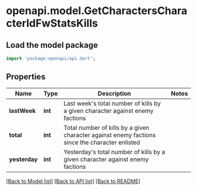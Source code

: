 # openapi.model.GetCharactersCharacterIdFwStatsKills

## Load the model package
```dart
import 'package:openapi/api.dart';
```

## Properties
Name | Type | Description | Notes
------------ | ------------- | ------------- | -------------
**lastWeek** | **int** | Last week's total number of kills by a given character against enemy factions | 
**total** | **int** | Total number of kills by a given character against enemy factions since the character enlisted | 
**yesterday** | **int** | Yesterday's total number of kills by a given character against enemy factions | 

[[Back to Model list]](../README.md#documentation-for-models) [[Back to API list]](../README.md#documentation-for-api-endpoints) [[Back to README]](../README.md)


